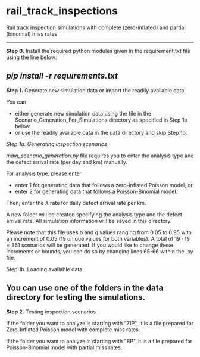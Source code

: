 # rail_track_inspections
Rail track inspection simulations with complete (zero-inflated) and partial (binomial) miss rates

--------------------------------

**Step 0.** Install the required python modules given in the requirement.txt file using the line below:

_pip install -r requirements.txt_
--------------------------------

**Step 1.** Generate new simulation data or import the readily available data

You can 
- either generate new simulation data using the file in the Scenario_Generation_For_Simulations directory as specified in Step 1a below. 
- or use the readily available data in the data directory and skip Step 1b.

_Step 1a. Generating inspection scenarios_

_main_scenario_generation.py_ file requires you to enter the analysis type and the defect arrival rate (per day and km) manually. 

For analysis type, please enter 
- enter 1 for generating data that follows a zero-inflated Poisson model, or
- enter 2 for generating data that follows a Poisson-Binomial model.

Then, enter the $\lambda$ rate for daily defect arrival rate per km.

A new folder will be created specifying the analysis type and the defect arrival rate. All simulation information will be saved in this directory.

Please note that this file uses $p$ and $q$ values ranging from 0.05 to 0.95 with an increment of 0.05 (19 unique values for both variables). A total of $19 \cdot 19 = 361$  scenarios will be generated. 
If you would like to change these increments or bounds, you can do so by changing lines 65-66 within the .py file.

Step 1b. Loading available data

You can use one of the folders in the data directory for testing the simulations. 
--------------------------------

**Step 2.** Testing inspection scenarios 

If the folder you want to analyze is starting with "ZIP", it is a file prepared for Zero-Inflated Poisson model with complete miss rates. 

If the folder you want to analyze is starting with "BP", it is a file prepared for Poisson-Binomial model with partial miss rates. 
